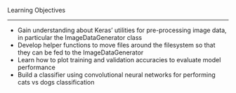 Learning Objectives

---

* Gain understanding about Keras’ utilities for pre-processing image data, in particular the ImageDataGenerator class
* Develop helper functions to move files around the filesystem so that they can be fed to the ImageDataGenerator
* Learn how to plot training and validation accuracies to evaluate model performance
* Build a classifier using convolutional neural networks for performing cats vs dogs classification
